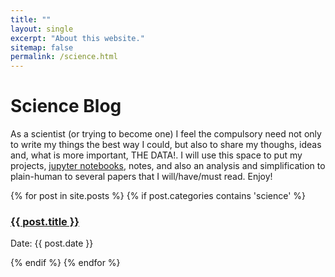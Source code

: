 ```yaml
---
title: ""
layout: single
excerpt: "About this website."
sitemap: false
permalink: /science.html
---
```


Science Blog
===============
As a scientist (or trying to become one) I feel the compulsory need not only to write my things the best way I could, but also to 
share my thoughs, ideas and, what is more important, THE DATA!.
I will use this space to put my projects, [jupyter notebooks](http://jupyter-notebook.readthedocs.io/en/latest/), notes, and also
an analysis and simplification to plain-human to several papers that I will/have/must read. Enjoy!

{% for post in site.posts %}
  {% if post.categories contains 'science' %}
    <div class="post">
        <h3 class="title"><a href="{{ post.url }}">{{ post.title }}</a></h3>
        <p class="meta">Date: {{ post.date }}</p>
    </div>
  {% endif %}
{% endfor %}
